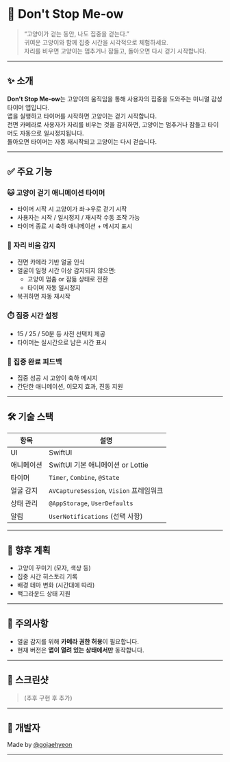 # 🐾 Don't Stop Me-ow

> “고양이가 걷는 동안, 나도 집중을 걷는다.”  
> 귀여운 고양이와 함께 집중 시간을 시각적으로 체험하세요.  
> 자리를 비우면 고양이는 멈추거나 잠들고, 돌아오면 다시 걷기 시작합니다.

---

## ✨ 소개

**Don't Stop Me-ow**는 고양이의 움직임을 통해 사용자의 집중을 도와주는 미니멀 감성 타이머 앱입니다.  
앱을 실행하고 타이머를 시작하면 고양이는 걷기 시작합니다.  
전면 카메라로 사용자가 자리를 비우는 것을 감지하면, 고양이는 멈추거나 잠들고 타이머도 자동으로 일시정지됩니다.  
돌아오면 타이머는 자동 재시작되고 고양이는 다시 걷습니다.

---

## ✅ 주요 기능

### 🐱 고양이 걷기 애니메이션 타이머
- 타이머 시작 시 고양이가 좌→우로 걷기 시작
- 사용자는 시작 / 일시정지 / 재시작 수동 조작 가능
- 타이머 종료 시 축하 애니메이션 + 메시지 표시

### 🧘 자리 비움 감지
- 전면 카메라 기반 얼굴 인식
- 얼굴이 일정 시간 이상 감지되지 않으면:
  - 고양이 멈춤 or 잠듦 상태로 전환
  - 타이머 자동 일시정지
- 복귀하면 자동 재시작

### ⏱️ 집중 시간 설정
- 15 / 25 / 50분 등 사전 선택지 제공
- 타이머는 실시간으로 남은 시간 표시

### 🎉 집중 완료 피드백
- 집중 성공 시 고양이 축하 메시지
- 간단한 애니메이션, 이모지 효과, 진동 지원

---

## 🛠️ 기술 스택

| 항목 | 설명 |
|------|------|
| UI | SwiftUI |
| 애니메이션 | SwiftUI 기본 애니메이션 or Lottie |
| 타이머 | `Timer`, `Combine`, `@State` |
| 얼굴 감지 | `AVCaptureSession`, `Vision` 프레임워크 |
| 상태 관리 | `@AppStorage`, `UserDefaults` |
| 알림 | `UserNotifications` (선택 사항) |

---

## 🧪 향후 계획

- 고양이 꾸미기 (모자, 색상 등)
- 집중 시간 히스토리 기록
- 배경 테마 변화 (시간대에 따라)
- 백그라운드 상태 지원

---

## 🚫 주의사항

- 얼굴 감지를 위해 **카메라 권한 허용**이 필요합니다.
- 현재 버전은 **앱이 열려 있는 상태에서만** 동작합니다.

---

## 📸 스크린샷

> (추후 구현 후 추가)

---

## 🐾 개발자

Made by [@gojaehyeon](https://github.com/gojaehyeon)

---
